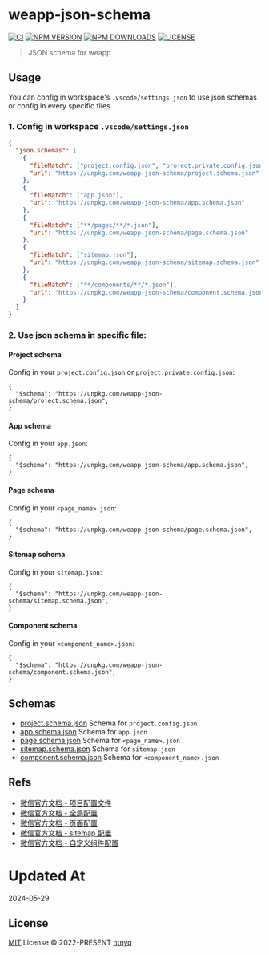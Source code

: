# weapp-json-schema

[![CI](https://github.com/ntnyq/weapp-json-schema/workflows/CI/badge.svg)](https://github.com/ntnyq/weapp-json-schema/actions)
[![NPM VERSION](https://img.shields.io/npm/v/weapp-json-schema.svg)](https://www.npmjs.com/package/weapp-json-schema)
[![NPM DOWNLOADS](https://img.shields.io/npm/dy/weapp-json-schema.svg)](https://www.npmjs.com/package/weapp-json-schema)
[![LICENSE](https://img.shields.io/github/license/ntnyq/weapp-json-schema.svg)](https://github.com/ntnyq/weapp-json-schema/blob/main/LICENSE)

> JSON schema for weapp.

## Usage

You can config in workspace's `.vscode/settings.json` to use json schemas or config in every specific files.

### 1. Config in workspace `.vscode/settings.json`

```json
{
  "json.schemas": [
    {
      "fileMatch": ["project.config.json", "project.private.config.json"],
      "url": "https://unpkg.com/weapp-json-schema/project.schema.json"
    },
    {
      "fileMatch": ["app.json"],
      "url": "https://unpkg.com/weapp-json-schema/app.schema.json"
    },
    {
      "fileMatch": ["**/pages/**/*.json"],
      "url": "https://unpkg.com/weapp-json-schema/page.schema.json"
    },
    {
      "fileMatch": ["sitemap.json"],
      "url": "https://unpkg.com/weapp-json-schema/sitemap.schema.json"
    },
    {
      "fileMatch": ["**/components/**/*.json"],
      "url": "https://unpkg.com/weapp-json-schema/component.schema.json"
    }
  ]
}
```

### 2. Use json schema in specific file:

#### Project schema

Config in your `project.config.json` or `project.private.config.json`:

```jsonc
{
  "$schema": "https://unpkg.com/weapp-json-schema/project.schema.json",
}
```

#### App schema

Config in your `app.json`:

```jsonc
{
  "$schema": "https://unpkg.com/weapp-json-schema/app.schema.json",
}
```

#### Page schema

Config in your `<page_name>.json`:

```jsonc
{
  "$schema": "https://unpkg.com/weapp-json-schema/page.schema.json",
}
```

#### Sitemap schema

Config in your `sitemap.json`:

```jsonc
{
  "$schema": "https://unpkg.com/weapp-json-schema/sitemap.schema.json",
}
```

#### Component schema

Config in your `<component_name>.json`:

```jsonc
{
  "$schema": "https://unpkg.com/weapp-json-schema/component.schema.json",
}
```

## Schemas

- [project.schema.json](./project.schema.json) Schema for `project.config.json`
- [app.schema.json](./app.schema.json) Schema for `app.json`
- [page.schema.json](./page.schema.json) Schema for `<page_name>.json`
- [sitemap.schema.json](./sitemap.schema.json) Schema for `sitemap.json`
- [component.schema.json](./component.schema.json) Schema for `<component_name>.json`

## Refs

- [微信官方文档 - 项目配置文件](https://developers.weixin.qq.com/miniprogram/dev/devtools/projectconfig.html)
- [微信官方文档 - 全局配置](https://developers.weixin.qq.com/miniprogram/dev/reference/configuration/app.html)
- [微信官方文档 - 页面配置](https://developers.weixin.qq.com/miniprogram/dev/reference/configuration/page.html)
- [微信官方文档 - sitemap 配置](https://developers.weixin.qq.com/miniprogram/dev/reference/configuration/sitemap.html)
- [微信官方文档 - 自定义组件配置](https://developers.weixin.qq.com/miniprogram/dev/framework/custom-component)

# Updated At

2024-05-29

## License

[MIT](./LICENSE) License © 2022-PRESENT [ntnyq](https://github.com/ntnyq)
